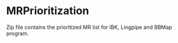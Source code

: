 # MRPrioritization

Zip file contains the prioritized MR list for IBK, Lingpipe and BBMap program. 
